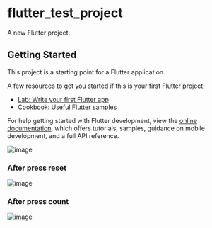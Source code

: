 # flutter_test_project

A new Flutter project.

## Getting Started

This project is a starting point for a Flutter application.

A few resources to get you started if this is your first Flutter project:

- [Lab: Write your first Flutter app](https://docs.flutter.dev/get-started/codelab)
- [Cookbook: Useful Flutter samples](https://docs.flutter.dev/cookbook)

For help getting started with Flutter development, view the
[online documentation](https://docs.flutter.dev/), which offers tutorials,
samples, guidance on mobile development, and a full API reference.

![image](https://github.com/maxi4ek23/FlutterProject/assets/91155188/2cd0fc10-0d09-46bc-a3c1-4487605846b2)

### After press reset

![image](https://github.com/maxi4ek23/FlutterProject/assets/91155188/f26bf75a-e7cb-4317-85af-856601a48c53)

### After press count

![image](https://github.com/maxi4ek23/FlutterProject/assets/91155188/9e381fe1-d448-4db9-9d09-713e9636b675)




